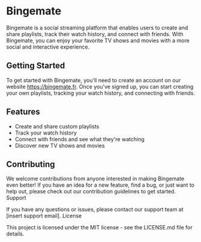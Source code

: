 # Bingemate

Bingemate is a social streaming platform that enables users to create and share playlists, track their watch history, and connect with friends. With Bingemate, you can enjoy your favorite TV shows and movies with a more social and interactive experience.

## Getting Started

To get started with Bingemate, you'll need to create an account on our website https://bingemate.fr. Once you've signed up, you can start creating your own playlists, tracking your watch history, and connecting with friends.

## Features

- Create and share custom playlists
- Track your watch history
- Connect with friends and see what they're watching
- Discover new TV shows and movies

## Contributing

We welcome contributions from anyone interested in making Bingemate even better! If you have an idea for a new feature, find a bug, or just want to help out, please check out our contribution guidelines to get started.
Support

If you have any questions or issues, please contact our support team at [insert support email].
License

This project is licensed under the MIT license - see the LICENSE.md file for details.

